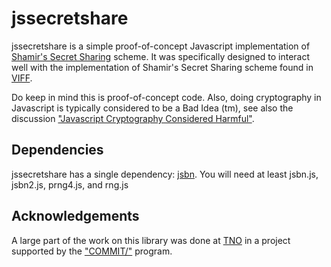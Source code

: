 jssecretshare
=============

jssecretshare is a simple proof-of-concept Javascript implementation of [Shamir's Secret Sharing](http://en.wikipedia.org/wiki/Shamir's_Secret_Sharing) scheme. It was specifically designed to interact well with the implementation of Shamir's Secret Sharing scheme found in [VIFF](http://viff.dk).

Do keep in mind this is proof-of-concept code. Also, doing cryptography in Javascript is typically considered to be a Bad Idea (tm), see also the discussion ["Javascript Cryptography Considered Harmful"](http://www.matasano.com/articles/javascript-cryptography/).

Dependencies
------------

jssecretshare has a single dependency: [jsbn](http://www-cs-students.stanford.edu/~tjw/jsbn/).
You will need at least jsbn.js, jsbn2.js, prng4.js, and rng.js

Acknowledgements
----------------

A large part of the work on this library was done at [TNO](http://www.tno.nl) in a project supported by the ["COMMIT/"](http://www.commit-nl.nl) program.
